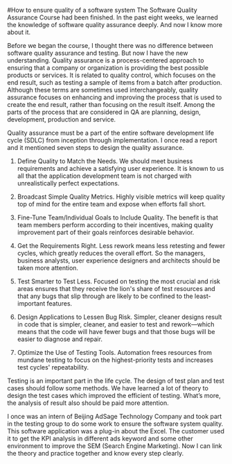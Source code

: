 #How to ensure quality of a software system
The Software Quality Assurance Course had been finished. In the past eight weeks, we learned the knowledge of software quality assurance deeply. And now I know more about it.

Before we began the course, I thought there was no difference between software quality assurance and testing. But now I have the new understanding. Quality assurance is a process-centered approach to ensuring that a company or organization is providing the best possible products or services. It is related to quality control, which focuses on the end result, such as testing a sample of items from a batch after production. Although these terms are sometimes used interchangeably, quality assurance focuses on enhancing and improving the process that is used to create the end result, rather than focusing on the result itself. Among the parts of the process that are considered in QA are planning, design, development, production and service.

Quality assurance must be a part of the entire software development life cycle (SDLC) from inception through implementation. I once read a report and it mentioned seven steps to design the quality assurance.

1. Define Quality to Match the Needs.
We should meet business requirements and achieve a satisfying user experience. It is known to us all that the application development team is not charged with unrealistically perfect expectations.

2. Broadcast Simple Quality Metrics.
Highly visible metrics will keep quality top of mind for the entire team and expose when efforts fall short.

3. Fine-Tune Team/Individual Goals to Include Quality. 
The benefit is that team members perform according to their incentives, making quality improvement part of their goals reinforces desirable behavior.

4. Get the Requirements Right. 
Less rework means less retesting and fewer cycles, which greatly reduces the overall effort. So the managers, business analysts, user experience designers and architects should be taken more attention.

5. Test Smarter to Test Less.
Focused on testing the most crucial and risk areas ensures that they receive the lion's share of test resources and that any bugs that slip through are likely to be confined to the least-important features. 

6. Design Applications to Lessen Bug Risk. 
Simpler, cleaner designs result in code that is simpler, cleaner, and easier to test and rework—which means that the code will have fewer bugs and that those bugs will be easier to diagnose and repair.

7. Optimize the Use of Testing Tools. 
Automation frees resources from mundane testing to focus on the highest-priority tests and increases test cycles' repeatability.

Testing is an important part in the life cycle. The design of test plan and test cases should follow some methods. We have learned a lot of theory to design the test cases which improved the efficient of testing. What’s more, the analysis of result also should be paid more attention.

I once was an intern of Beijing AdSage Technology Company and took part in the testing group to do some work to ensure the software system quality. This software application was a plug-in about the Excel. The customer used it to get the KPI analysis in different ads keyword and some other environment to improve the SEM (Search Engine Marketing). Now I can link the theory and practice together and know every step clearly.


